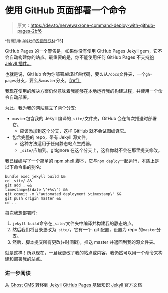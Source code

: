 # 使用 GitHub 页面部署一个命令

> 原文：<https://dev.to/nervewax/one-command-deploy-with-github-pages-2bf6>

<small>*封面形象由雄壮的[安德烈·沃林](https://andreewallin.com/)*T5】</small>

GitHub Pages 的一个警告是，如果你没有使用 GitHub Pages Jekyll gem，它不会自动构建你的站点。最重要的是，你不能使用任何 GitHub Pages 不支持[的 Jekyll 插件。](https://pages.github.com/versions/)

也就是说，GitHub 会为你部署*编译好的*代码，要么从`/docs`文件夹，一个`gh-pages`分支，要么从`master`分支。[【ref】](https://help.github.com/en/articles/configuring-a-publishing-source-for-github-pages)

我现在使用的解决方案仍然意味着我能够在本地运行我的构建过程，并使用一个命令自动部署。

为此，我为我的网站建立了两个分支:

*   `master`包含我的 Jekyll 编译的`_site/`文件夹，GitHub 会在每次推送时部署它。
    *   应该添加到这个分支，这样 GitHub 就不会试图编译它。
*   包含完整的 repo，带有 Jekyll 源文件。
    *   这种方法适用于任何静态站点生成器。
    *   `_site/`应加到。gitignore 在这个分支上，这样你就不会在那里提交修改。

我已经编写了一个简单的 [npm shell 脚本](https://nervewax.com/npm-scripts-compiler/)，它与`npm deploy`一起运行，本质上是以下命令串的别名:

```
bundle exec jekyll build &&
cd _site/ &&
git add . &&
timestamp=$(date \"+%s\") &&
git commit -m \"automated deployment $timestamp\" &&
git push origin master &&
cd .. 
```

每次我想部署时:

1.  `jekyll build`命令在`_site/`文件夹中编译并构建我的静态站点。
2.  然后我们将目录更改为`_site/`，它有一个. git 配置，设置为 repo 的`master`分支。
3.  然后，脚本提交所有更改(+时间戳)，推送 master 并返回到我的源文件夹。

就是这样！所以现在，一旦我更改了我的站点或内容，我仍然可以用一个命令来构建和部署我的站点。

### 进一步阅读

[从 Ghost CMS 转移到 Jekyll](https://nervewax.com/ghost-to-jekyll/)
[GitHub Pages 基础知识](https://help.github.com/en/categories/github-pages-basics)
[Jekyll 官方文档](https://jekyllrb.com/docs/)